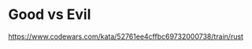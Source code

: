 <!--
SPDX-FileCopyrightText: 2022 Vladimir Rusinov

SPDX-License-Identifier: Apache-2.0
-->

# Good vs Evil

https://www.codewars.com/kata/52761ee4cffbc69732000738/train/rust